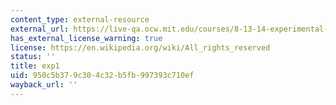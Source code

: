 ```yaml
---
content_type: external-resource
external_url: https://live-qa.ocw.mit.edu/courses/8-13-14-experimental-physics-i-ii-junior-lab-fall-2016-spring-2017/
has_external_license_warning: true
license: https://en.wikipedia.org/wiki/All_rights_reserved
status: ''
title: exp1
uid: 950c5b37-9c30-4c32-b5fb-997393c710ef
wayback_url: ''
---
```

